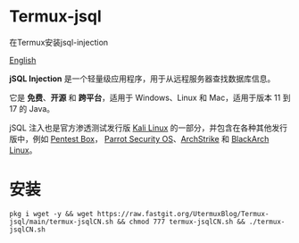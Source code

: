 # Termux-jsql
在Termux安装jsql-injection

[English](https://github.com/UtermuxBlog/Termux-jsql/blob/main/README.md)

**jSQL Injection** 是一个轻量级应用程序，用于从远程服务器查找数据库信息。

它是 **免费**、**开源** 和 **跨平台**，适用于 Windows、Linux 和 Mac，适用于版本 11 到 17 的 Java。

jSQL 注入也是官方渗透测试发行版 [Kali Linux](http://www.kali.org/) 的一部分，并包含在各种其他发行版中，例如 [Pentest Box](https://pentestbox.com/)， [Parrot Security OS](https://www.parrotsec.org)、[ArchStrike](https://archstrike.org/) 和 [BlackArch Linux](http://www.blackarch.org/)。


# 安装
`pkg i wget -y && wget https://raw.fastgit.org/UtermuxBlog/Termux-jsql/main/termux-jsqlCN.sh && chmod 777 termux-jsqlCN.sh && ./termux-jsqlCN.sh`
